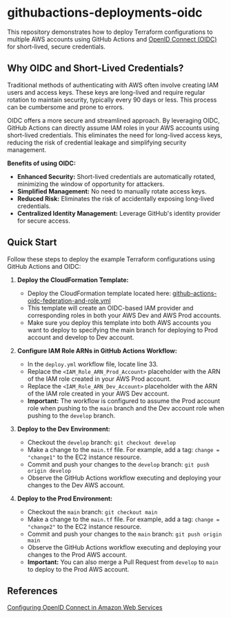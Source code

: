 # githubactions-deployments-oidc

This repository demonstrates how to deploy Terraform configurations to multiple AWS accounts using GitHub Actions and [OpenID Connect (OIDC)](https://www.microsoft.com/en-us/security/business/security-101/what-is-openid-connect-oidc) for short-lived, secure credentials.

## Why OIDC and Short-Lived Credentials?

Traditional methods of authenticating with AWS often involve creating IAM users and access keys. These keys are long-lived and require regular rotation to maintain security, typically every 90 days or less. This process can be cumbersome and prone to errors.

OIDC offers a more secure and streamlined approach. By leveraging OIDC, GitHub Actions can directly assume IAM roles in your AWS accounts using short-lived credentials. This eliminates the need for long-lived access keys, reducing the risk of credential leakage and simplifying security management.

**Benefits of using OIDC:**

* **Enhanced Security:** Short-lived credentials are automatically rotated, minimizing the window of opportunity for attackers.
* **Simplified Management:** No need to manually rotate access keys.
* **Reduced Risk:** Eliminates the risk of accidentally exposing long-lived credentials.
* **Centralized Identity Management:** Leverage GitHub's identity provider for secure access.

## Quick Start

Follow these steps to deploy the example Terraform configurations using GitHub Actions and OIDC:

1.  **Deploy the CloudFormation Template:**
    * Deploy the CloudFormation template located here: [github-actions-oidc-federation-and-role.yml](https://github.com/RaduLupan/configure-aws-credentials/blob/main/examples/federated-setup/github-actions-oidc-federation-and-role.yml)
    * This template will create an OIDC-based IAM provider and corresponding roles in both your AWS Dev and AWS Prod accounts.
    * Make sure you deploy this template into both AWS accounts you want to deploy to specifying the main branch for deploying to Prod account and develop to Dev account.

2.  **Configure IAM Role ARNs in GitHub Actions Workflow:**
    * In the `deploy.yml` workflow file, locate line 33.
    * Replace the `<IAM_Role_ARN_Prod_Account>` placeholder with the ARN of the IAM role created in your AWS Prod account.
    * Replace the `<IAM_Role_ARN_Dev_Account>` placeholder with the ARN of the IAM role created in your AWS Dev account.
    * **Important:** The workflow is configured to assume the Prod account role when pushing to the `main` branch and the Dev account role when pushing to the `develop` branch.

3.  **Deploy to the Dev Environment:**
    * Checkout the `develop` branch: `git checkout develop`
    * Make a change to the `main.tf` file. For example, add a tag: `change = "change1"` to the EC2 instance resource.
    * Commit and push your changes to the `develop` branch: `git push origin develop`
    * Observe the GitHub Actions workflow executing and deploying your changes to the Dev AWS account.

4. **Deploy to the Prod Environment:**
    * Checkout the `main` branch: `git checkout main`
    * Make a change to the `main.tf` file. For example, add a tag: `change = "change2"` to the EC2 instance resource.
    * Commit and push your changes to the `main` branch: `git push origin main`
    * Observe the GitHub Actions workflow executing and deploying your changes to the Prod AWS account.
    * **Important:** You can also merge a Pull Request from `develop` to `main` to deploy to the Prod AWS account.

## References

[Configuring OpenID Connect in Amazon Web Services](https://docs.github.com/en/actions/security-for-github-actions/security-hardening-your-deployments/configuring-openid-connect-in-amazon-web-services)